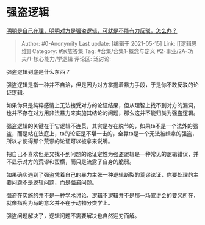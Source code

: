 # 强盗逻辑
[明明是自己在理，明明对方是强盗逻辑，可就是不能有力反驳，怎么办？](https://www.zhihu.com/question/38432497/answer/1774096135)

> Author: #0-Anonymity
> Last update: [编辑于 2021-05-15]
> Link: [[逻辑思维]]
> Category: #家族答集
> Tag: #合集/合集1-概念与定义 #2-事业/2A-功夫/1-核心能力/学逻辑
> 评论区:
> 泛讨论:

强盗逻辑到底是什么东西？

强盗逻辑是指一种并不自洽，但是因为对方掌握着暴力手段，于是你不敢反驳的论证逻辑。

如果你只是纯粹感情上无法接受对方的论证结果，但从理智上找不到对方的漏洞，也并不存在对方用非法暴力来实施其结论的问题，那么这并不能归类为强盗逻辑。

强盗逻辑的关键在于它逻辑不连贯，其实是存在脱节的，如果ta不是一个法外的强盗，而是站在法庭上，ta的论证是不堪一击的，全靠ta是一个无法被缉拿的强盗，所以才使得那个荒谬的论证可以被拿来说嘴。

把自己不喜欢但是又找不到问题的论证定性为强盗逻辑是一种常见的逻辑错误，并不显示对方的荒谬和蛮横，而只是流露了自身的脆弱。

如果确实遇到了强盗凭着自己的暴力主张一种逻辑断裂的荒谬论证，你要处理的主要问题不是逻辑问题，而是强盗问题。

强盗在实施的并不是一种学术讨论，逻辑不逻辑并不是那一场宣讲会的要义所在，就像指鹿为马的意义并不在于动物分类学上。

强盗问题解决了，逻辑问题不需要解决也自然迎刃而解。
